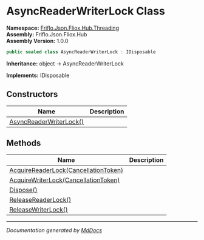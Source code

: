 ﻿<!--  
  <auto-generated>   
    The contents of this file were generated by a tool.  
    Changes to this file may be list if the file is regenerated  
  </auto-generated>   
-->

# AsyncReaderWriterLock Class

**Namespace:** [Friflo.Json.Fliox.Hub.Threading](../index.md)  
**Assembly:** Friflo.Json.Fliox.Hub  
**Assembly Version:** 1.0.0

```csharp
public sealed class AsyncReaderWriterLock : IDisposable
```

**Inheritance:** object → AsyncReaderWriterLock

**Implements:** IDisposable

## Constructors

| Name                                             | Description |
| ------------------------------------------------ | ----------- |
| [AsyncReaderWriterLock()](constructors/index.md) |             |

## Methods

| Name                                                                 | Description |
| -------------------------------------------------------------------- | ----------- |
| [AcquireReaderLock(CancellationToken)](methods/AcquireReaderLock.md) |             |
| [AcquireWriterLock(CancellationToken)](methods/AcquireWriterLock.md) |             |
| [Dispose()](methods/Dispose.md)                                      |             |
| [ReleaseReaderLock()](methods/ReleaseReaderLock.md)                  |             |
| [ReleaseWriterLock()](methods/ReleaseWriterLock.md)                  |             |

___

*Documentation generated by [MdDocs](https://github.com/ap0llo/mddocs)*
